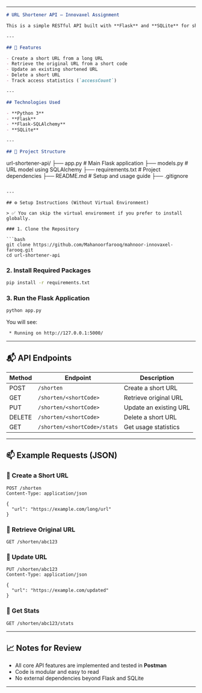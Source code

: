 
---


```markdown
# URL Shortener API – Innovaxel Assignment

This is a simple RESTful API built with **Flask** and **SQLite** for shortening long URLs into short, easy-to-share codes.  

---

## 🚀 Features

- Create a short URL from a long URL
- Retrieve the original URL from a short code
- Update an existing shortened URL
- Delete a short URL
- Track access statistics (`accessCount`)

---

## Technologies Used

- **Python 3**
- **Flask** 
- **Flask-SQLAlchemy** 
- **SQLite** 

---

## 📂 Project Structure

```

url-shortener-api/
├── app.py               # Main Flask application
├── models.py            # URL model using SQLAlchemy
├── requirements.txt     # Project dependencies
├── README.md            # Setup and usage guide
├── .gitignore

````

---

## ⚙️ Setup Instructions (Without Virtual Environment)

> ✅ You can skip the virtual environment if you prefer to install globally.

### 1. Clone the Repository

```bash
git clone https://github.com/Mahanoorfarooq/mahnoor-innovaxel-farooq.git
cd url-shortener-api
````

### 2. Install Required Packages

```bash
pip install -r requirements.txt
```

### 3. Run the Flask Application

```bash
python app.py
```

You will see:

```
 * Running on http://127.0.0.1:5000/
```

---

## 📬 API Endpoints

| Method | Endpoint                     | Description            |
| ------ | ---------------------------- | ---------------------- |
| POST   | `/shorten`                   | Create a short URL     |
| GET    | `/shorten/<shortCode>`       | Retrieve original URL  |
| PUT    | `/shorten/<shortCode>`       | Update an existing URL |
| DELETE | `/shorten/<shortCode>`       | Delete a short URL     |
| GET    | `/shorten/<shortCode>/stats` | Get usage statistics   |

---

## 📫 Example Requests (JSON)

### 🔹 Create a Short URL

```http
POST /shorten
Content-Type: application/json

{
  "url": "https://example.com/long/url"
}
```

### 🔹 Retrieve Original URL

```http
GET /shorten/abc123
```

### 🔹 Update URL

```http
PUT /shorten/abc123
Content-Type: application/json

{
  "url": "https://example.com/updated"
}
```

### 🔹 Get Stats

```http
GET /shorten/abc123/stats
```

---

## 📈 Notes for Review

* All core API features are implemented and tested in **Postman**
* Code is modular and easy to read
* No external dependencies beyond Flask and SQLite

---



